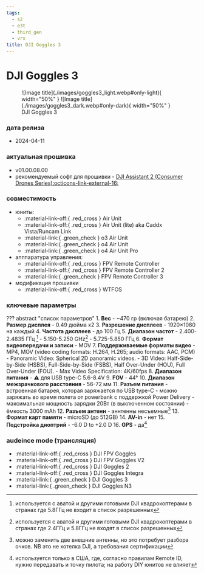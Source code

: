 ```yaml
---
tags:
  - s2
  - e3t
  - third_gen
  - vrx
title: DJI Goggles 3
---
```

# DJI Goggles 3
<figure markdown="span">
  ![Image title](./images/goggles3_light.webp#only-light){ width="50%" }
  ![Image title](./images/goggles3_dark.webp#only-dark){ width="50%" }
  <figcaption>DJI Goggles 3</figcaption>
</figure>

### дата релиза
- 2024-04-11

### актуальная прошивка
- v01.00.08.00
- рекомендуемый софт для прошивки - <a href="https://www.dji.com/downloads/softwares/dji-assistant-2-consumer-drones-series" target="_blank">DJI Assistant 2 (Consumer Drones Series):octicons-link-external-16:</a>

### совместимость
* юниты:
    * :material-link-off:{ .red_cross } Air Unit
    * :material-link-off:{ .red_cross } Air Unit (lite) aka Caddx Vista/Runcam Link
    * :material-link:{ .green_check } o3 Air Unit
    * :material-link:{ .green_check } o4 Air Unit
    * :material-link:{ .green_check } o4 Air Unit Pro
* апппаратура управления:
    * :material-link-off:{ .red_cross } FPV Remote Controller 
    * :material-link-off:{ .red_cross } FPV Remote Controller 2
    * :material-link:{ .green_check } FPV Remote Controller 3
* модификация прошивки
    * :material-link-off:{ .red_cross } WTFOS

### ключевые параметры
??? abstract "список параметров"
    1. **Вес**
        - ~470 гр (включая батарею)
    2. **Размер дисплея**
        - 0.49 дюйма x2
    3. **Разрешение дисплеев**
        - 1920×1080 на каждый
    4. **Частота дисплеев**
        - до 100 Гц
    5. **Диапазон частот**
        - 2.400-2.4835 ГГц [^1]
        - 5.150-5.250 GHz[^2]
        - 5.725-5.850 ГГц 
    6. **Формат видеопередачи и записи**
        - MOV
    7. **Поддерживаемые форматы видео**
        - MP4, MOV (video coding formats: H.264, H.265; audio formats: AAC, PCM)
        - Panoramic Video: Spherical 2D panoramic videos.
        - 3D Video: Half-Side-by-Side (HSBS), Full-Side-by-Side (FSBS), Half Over-Under (HOU), Full Over-Under (FOU).
        - Max Video Specification: 4K/60fps
    8. **Диапазон питания**
        - :warning: для USB type-C 5.6-8.4V
    9. **FOV**
        - 44°
    10. **Диапазон межзрачкового расстояния**
        - 56-72 мм
    11. **Разъем питания**
        - встроенная батарея, которая заряжается по USB type-C
        - можно заряжать во время полета от powerbank с поддержкой Power Delivery
        - максимальная мощность зарядки 20Вт (в выключенном состоянии)
        - ёмкость 3000 mAh
    12. **Разъем антенн**
        - аннтенны несъемные[^3]
    13. **Формат карт памяти** 
        - microSD (до 512GB)
    14. **AV-in**
        - нет 
    15. **Подстройка диоптрий**
        - -6.0 D to +2.0 D
    16. **GPS**
        - да[^4]
        
### audeince mode (трансляция)
* :material-link-off:{ .red_cross }  DJI FPV Goggles
* :material-link-off:{ .red_cross }  DJI FPV Goggles V2
* :material-link-off:{ .red_cross }  DJI Goggles 2
* :material-link-off:{ .red_cross }  DJI Goggles Integra
* :material-link:{ .green_check }  DJI Goggles 3
* :material-link:{ .green_check }  DJI Goggles N3

[^1]: используется с аватой и другими готовыми DJI квадрокоптерами в странах где 5.8ГГц не входит в список разрешенных
[^2]: используется с аватой и другими готовыми DJI квадрокоптерами в странах где 2.4ГГц и 5.8ГГц не входят в список разрешенных
[^3]: можно заменить две внешние антенны, но это потребует разбора очков. NB это не хотелка DJI, а требования сертификации 
[^4]: используется только в США, где, согласно правилам Remote ID, нужно передавать и точку пилота; на работу DIY юнитов не влияет
